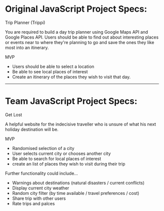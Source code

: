 # Original JavaScript Project Specs:
Trip Planner (Trippi)

You are required to build a day trip planner using Google Maps API and Google Places API. Users should be able to find out about interesting places or events near to where they're planning to go and save the ones they like most into an itinerary.

MVP
- Users should be able to select a location
- Be able to see local places of interest
- Create an itinerary of the places they wish to visit that day.

--------------------------------------------------------------------------------------------------------------------------------

# Team JavaScript Project Specs:
Get Lost

A helpful website for the indecisive traveller who is unsure of what his next holiday destination will be.

MVP
- Randomised selection of a city
- User selects current city or chooses another city
- Be able to search for local places of interest
- create an list of places they wish to visit during their trip


Further functionality could include...

- Warnings about destinations (natural disasters / current conflicts)
- Display current city weather
- Random city filter (by time available / travel preferences / cost)
- Share trip with other users
- Rate trips and palces
